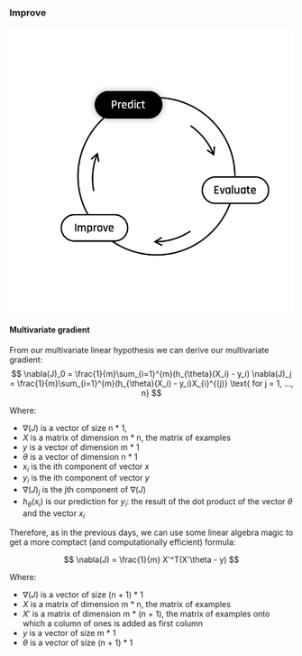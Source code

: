 ### Improve 

<img src="day00/assets/Predict.png" />  

#### Multivariate gradient

From our multivariate linear hypothesis we can derive our multivariate gradient:  
$$
\nabla(J)_0 = \frac{1}{m}\sum_{i=1}^{m}(h_{\theta}(X_i) - y_i)
\nabla(J)_j = \frac{1}{m}\sum_{i=1}^{m}(h_{\theta}(X_i) - y_i)X_{i}^{(j)} \text{ for j = 1, ..., n}
$$

Where:  
- $\nabla(J)$ is a vector of size n * 1,
- $X$ is a matrix of dimension m * n, the matrix of examples
- $y$ is a vector of dimension m * 1
- $\theta$ is a vector of dimension n * 1
- $x_i$ is the ith component of vector $x$
- $y_i$ is the ith component of vector $y$
- $\nabla(J)_j$ is the jth component of $\nabla(J)$
- $h_{\theta}(x_i)$ is our prediction for $y_i$: the result of the dot product of the vector $\theta$ and the vector $x_i$  

Therefore, as in the previous days, we can use some linear algebra magic to get a more comptact (and computationally efficient) formula: 

$$
\nabla(J) = \frac{1}{m} X'^T(X'\theta - y)
$$  

Where:  
- $\nabla(J)$ is a vector of size (n + 1) * 1
- $X$ is a matrix of dimension m * n, the matrix of examples
- $X'$ is a matrix of dimension m * (n + 1), the matrix of examples onto which a column of ones is added as first column
- $y$ is a vector of size m * 1
- $\theta$ is a vector of size (n + 1) * 1 